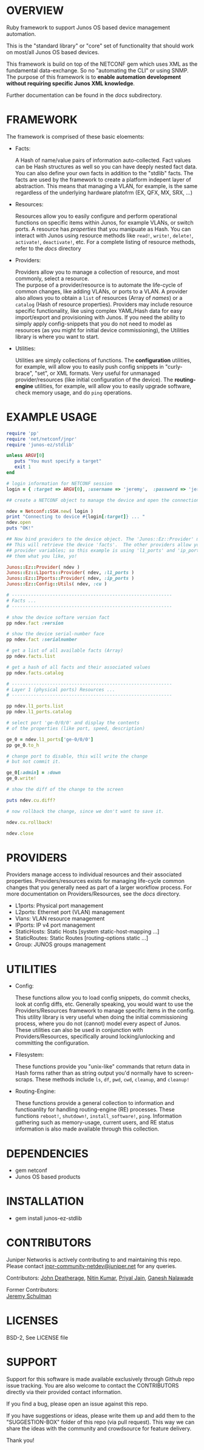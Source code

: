 # OVERVIEW

Ruby framework to support Junos OS based device management automation.  

This is the "standard library" or "core" set of functionality that should work on most/all Junos OS based devices.  

This framework is build on top of the NETCONF gem which uses XML as the fundamental data-exchange.  So no 
"automating the CLI" or using SNMP.  The purpose of this framework is to **enable automation development 
without requiring specific Junos XML knowledge**.

Further documentation can be found in the *docs* subdirectory.

# FRAMEWORK

The framework is comprised of these basic eloements:

  - Facts: 

    A Hash of name/value pairs of information auto-collected.  Fact values can be Hash structures as well
    so you can have deeply nested fact data.  You can also define your own facts in addition to the "stdlib" facts.
    The facts are used by the framework to create a platform indepent layer of abstraction.  This means
    that managing a VLAN, for example, is the same regardless of the underlying hardware platofrm (EX, QFX,
    MX, SRX, ...)
    
  - Resources: 

    Resources allow you to easily configure and perform operational functions on specific items within Junos, 
    for example VLANs, or switch ports.  A resource has *properties* that you manipuate as Hash.  You can
    interact with Junos using resource methods like `read!`, `write!`, `delete!`, `activate!`, `deactivate!`, etc. 
    For a complete listing of resource methods, refer to the *docs* directory
    
  - Providers:

    Providers allow you to manage a collection of resource, and most commonly, select a resource.  
    The purpose of a provider/resource is to automate the life-cycle of common changes, like adding
    VLANs, or ports to a VLAN.  A provider also allows you to obtain a `list` of resources 
    (Array of *names*) or a `catalog` (Hash of resource properties).  Providers may include resource 
    specific functionality, like using complex YAML/Hash data for easy import/export and provisioning 
    with Junos.  If you need the ability to simply apply config-snippets that you do not need to model
    as resources (as you might for initial device commissioning), the Utilities library is where you 
    want to start.
  
  - Utilities:

    Utilities are simply collections of functions.  The **configuration** utilities, for example, will
    allow you to easily push config snippets in "curly-brace", "set", or XML formats.  Very useful
    for unmanaged provider/resources (like initial configuration of the device).  The
    **routing-engine** utilities, for example, will allow you to easily upgrade software, check
    memory usage, and do `ping` operations.
  
# EXAMPLE USAGE
  
```ruby
require 'pp'
require 'net/netconf/jnpr'
require 'junos-ez/stdlib'

unless ARGV[0]
   puts "You must specify a target"
   exit 1
end

# login information for NETCONF session 
login = { :target => ARGV[0], :username => 'jeremy',  :password => 'jeremy1',  }

## create a NETCONF object to manage the device and open the connection ...

ndev = Netconf::SSH.new( login )
print "Connecting to device #{login[:target]} ... "
ndev.open
puts "OK!"

## Now bind providers to the device object. The 'Junos::Ez::Provider' must be first.
## This will retrieve the device 'facts'.  The other providers allow you to define the 
## provider variables; so this example is using 'l1_ports' and 'ip_ports', but you could name 
## them what you like, yo!

Junos::Ez::Provider( ndev )
Junos::Ez::L1ports::Provider( ndev, :l1_ports )
Junos::Ez::IPports::Provider( ndev, :ip_ports )
Junos::Ez::Config::Utils( ndev, :cu )

# -----------------------------------------------------------
# Facts ...
# -----------------------------------------------------------

# show the device softare version fact
pp ndev.fact :version

# show the device serial-number face
pp ndev.fact :serialnumber

# get a list of all available facts (Array)
pp ndev.facts.list

# get a hash of all facts and their associated values
pp ndev.facts.catalog

# -----------------------------------------------------------
# Layer 1 (physical ports) Resources ...
# -----------------------------------------------------------

pp ndev.l1_ports.list
pp ndev.l1_ports.catalog

# select port 'ge-0/0/0' and display the contents
# of the properties (like port, speed, description)

ge_0 = ndev.l1_ports['ge-0/0/0']
pp ge_0.to_h

# change port to disable, this will write the change
# but not commit it.

ge_0[:admin] = :down
ge_0.write!

# show the diff of the change to the screen

puts ndev.cu.diff?

# now rollback the change, since we don't want to save it.

ndev.cu.rollback!

ndev.close
```
  
# PROVIDERS

Providers manage access to individual resources and their associated properties.  Providers/resources exists
for managing life-cycle common changes that you generally need as part of a larger workflow process.  For more
documentation on Providers/Resources, see the *docs* directory.

  - L1ports: Physical port management
  - L2ports: Ethernet port (VLAN) management
  - Vlans: VLAN resource management
  - IPports: IP v4 port management
  - StaticHosts: Static Hosts [system static-host-mapping ...]  
  - StaticRoutes: Static Routes [routing-options static ...] 
  - Group: JUNOS groups management 

# UTILITIES

  - Config:
    
    These functions allow you to load config snippets, do commit checks, look at config diffs, etc.
    Generally speaking, you would want to use the Providers/Resources framework to manage specific 
    items in the config.  This utility library is very useful when doing the initial commissioning
    process, where you do not (cannot) model every aspect of Junos.  These utilities can also be
    used in conjunction with Providers/Resources, specifically around locking/unlocking and committing
    the configuration.
  
  - Filesystem:
  
    These functions provide you "unix-like" commands that return data in Hash forms rather than
    as string output you'd normally have to screen-scraps.  These methods include `ls`, `df`, `pwd`,
    `cwd`, `cleanup`, and `cleanup!`

  - Routing-Engine:
  
    These functions provide a general collection to information and functioanlity for handling 
    routing-engine (RE) processes.  These functions `reboot!`, `shutdown!`, `install_software!`, 
    `ping`.  Information gathering such as memory-usage, current users, and RE status information
    is also made available through this collection.

# DEPENDENCIES

  * gem netconf
  * Junos OS based products
  
# INSTALLATION 

  * gem install junos-ez-stdlib

# CONTRIBUTORS
  Juniper Networks is actively contributing to and maintaining this repo. Please contact jnpr-community-netdev@juniper.net 
  for any queries.
  
  Contributors:
  [John Deatherage](https://github.com/routelastresort), [Nitin Kumar](https://github.com/vnitinv),
  [Priyal Jain](https://github.com/jainpriyal), [Ganesh Nalawade](https://github.com/ganeshnalawade)
  
  Former Contributors:  
  [Jeremy Schulman](https://github.com/jeremyschulman)

# LICENSES

   BSD-2, See LICENSE file

# SUPPORT

Support for this software is made available exclusively through Github repo issue tracking.  You are also welcome to contact the CONTRIBUTORS directly via their provided contact information.  

If you find a bug, please open an issue against this repo.

If you have suggestions or ideas, please write them up and add them to the "SUGGESTION-BOX" folder of this repo (via pull request).  This way we can share the ideas with the community and crowdsource for feature delivery.

Thank you!
